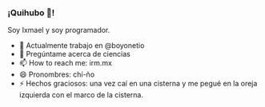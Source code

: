 ### ¡Quihubo 👋!

Soy Ixmael y soy programador.

- 🔭 Actualmente trabajo en @boyonetio
- 💬 Pregúntame acerca de ciencias
- 📫 How to reach me: irm.mx
- 😄 Pronombres: chí-ño
- ⚡ Hechos graciosos: una vez caí en una cisterna y me pegué en la oreja izquierda con el marco de la cisterna.
